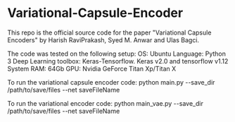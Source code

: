 # Variational-Capsule-Encoder
This repo is the official source code for the paper "Variational Capsule Encoders" by Harish RaviPrakash, Syed M. Anwar and Ulas Bagci.

The code was tested on the following setup:
OS: Ubuntu
Language: Python 3
Deep Learning toolbox: Keras-Tensorflow. Keras v2.0 and tensorflow v1.12
System RAM: 64Gb
GPU: Nvidia GeForce Titan Xp/Titan X

To run the variational capsule encoder code: python main.py --save_dir /path/to/save/files --net saveFileName

To run the variational encoder code: python main_vae.py --save_dir /path/to/save/files --net saveFileName
